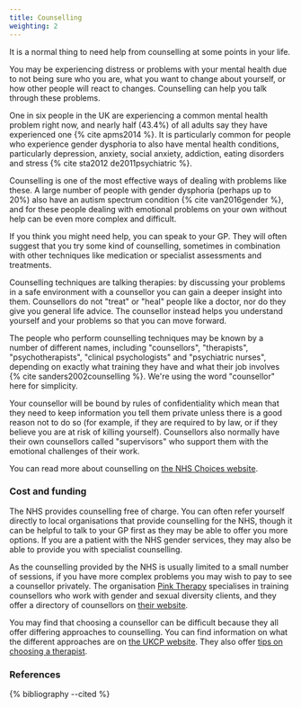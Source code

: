 ```yaml
---
title: Counselling
weighting: 2
---
```


It is a normal thing to need help from counselling at some points in your life. 

You may be experiencing distress or problems with your mental health due to not being sure who you are, what you want to change about yourself, or how other people will react to changes. Counselling can help you talk through these problems.

One in six people in the UK are experiencing a common mental health problem right now, and nearly half (43.4%) of all adults say they have experienced one {% cite apms2014 %}. It is particularly common for people who experience gender dysphoria to also have mental health conditions, particularly depression, anxiety, social anxiety, addiction, eating disorders and stress {% cite sta2012 de2011psychiatric %}. 

Counselling is one of the most effective ways of dealing with problems like these. A large number of people with gender dysphoria (perhaps up to 20%) also have an autism spectrum condition {% cite van2016gender %}, and for these people dealing with emotional problems on your own without help can be even more complex and difficult.

If you think you might need help, you can speak to your GP. They will often suggest that you try some kind of counselling, sometimes in combination with other techniques like medication or specialist assessments and treatments.

Counselling techniques are talking therapies: by discussing your problems in a safe environment with a counsellor you can gain a deeper insight into them. Counsellors do not "treat" or "heal" people like a doctor, nor do they give you general life advice. The counsellor instead helps you understand yourself and your problems so that you can move forward.

The people who perform counselling techniques may be known by a number of different names, including "counsellors", "therapists", "psychotherapists", "clinical psychologists" and "psychiatric nurses", depending on exactly what training they have and what their job involves {% cite sanders2002counselling %}. We're using the word "counsellor" here for simplicity. 

Your counsellor will be bound by rules of confidentiality which mean that they need to keep information you tell them private unless there is a good reason not to do so (for example, if they are required to by law, or if they believe you are at risk of killing yourself). Counsellors also normally have their own counsellors called "supervisors" who support them with the emotional challenges of their work.

You can read more about counselling on [the NHS Choices website](http://www.nhs.uk/conditions/Counselling/Pages/Introduction.aspx).

### Cost and funding

The NHS provides counselling free of charge. You can often refer yourself directly to local organisations that provide counselling for the NHS, though it can be helpful to talk to your GP first as they may be able to offer you more options. If you are a patient with the NHS gender services, they may also be able to provide you with specialist counselling.

As the counselling provided by the NHS is usually limited to a small number of sessions, if you have more complex problems you may wish to pay to see a counsellor privately. The organisation [Pink Therapy](http://pinktherapy.com/) specialises in training counsellors who work with gender and sexual diversity clients, and they offer a directory of counsellors on [their website](http://pinktherapy.com/en-us/findatherapist.aspx).

You may find that choosing a counsellor can be difficult because they all offer differing approaches to counselling. You can find information on what the different approaches are on [the UKCP website](https://www.psychotherapy.org.uk/about-psychotherapy/types/). They also offer [tips on choosing a therapist](https://www.psychotherapy.org.uk/about-psychotherapy/choosing-a-psychotherapist/).

### References

{% bibliography --cited %}
